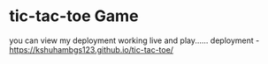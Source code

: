 # tic-tac-toe Game
you can view my deployment working live and play...... 
deployment  -  https://kshuhambgs123.github.io/tic-tac-toe/
